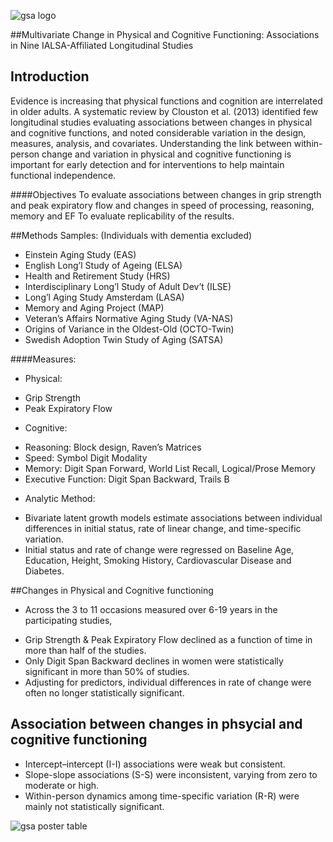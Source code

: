 ![gsa logo](../../master/libs/images/gsa_poster_logo.png)  

##Multivariate Change in Physical and Cognitive Functioning: Associations in Nine IALSA-Affiliated Longitudinal Studies


## Introduction
Evidence is increasing that physical functions and cognition are interrelated in older adults. 
A systematic review by Clouston et al. (2013) identified few longitudinal studies evaluating associations between changes in physical and cognitive functions, and noted considerable variation in the design, measures, analysis, and covariates. 
Understanding the link between within-person change and variation in physical and cognitive functioning is important for early detection and for interventions to help maintain functional independence.

####Objectives
To evaluate associations between changes in grip strength and peak expiratory flow and changes in speed of processing, reasoning, memory and EF
To evaluate replicability of the results.


##Methods
Samples:  (Individuals with dementia excluded)
- Einstein Aging Study (EAS)
- English Long’l Study of Ageing (ELSA)
- Health and Retirement Study (HRS)
- Interdisciplinary Long’l Study of Adult Dev’t (ILSE)
- Long’l Aging Study Amsterdam (LASA)
- Memory and Aging Project (MAP)
- Veteran’s Affairs Normative Aging Study (VA-NAS)
- Origins of Variance in the Oldest-Old (OCTO-Twin)
- Swedish Adoption Twin Study of Aging (SATSA)

####Measures:   
* Physical:
 - Grip Strength 
 - Peak Expiratory Flow 

* Cognitive: 
 - Reasoning: Block design, Raven’s Matrices
 - Speed: Symbol Digit Modality
 - Memory: Digit Span Forward, World List Recall, Logical/Prose Memory
 - Executive Function: Digit Span Backward, Trails B

* Analytic Method:  
 - Bivariate latent growth models estimate associations between individual differences in initial status, rate of linear change, and time-specific variation.
 - Initial status and rate of change were regressed on Baseline Age, Education, Height, Smoking History, Cardiovascular Disease and Diabetes. 


##Changes in Physical and Cognitive functioning   
* Across the 3 to 11 occasions measured over 6-19 years in the participating studies,   
 - Grip Strength & Peak Expiratory Flow declined as a function of time in more than half of the studies.  
 - Only Digit Span Backward declines in women were statistically significant in more than 50% of studies.  
 - Adjusting for predictors, individual differences in rate of change were often no longer statistically significant.  

## Association between changes in phsycial and cognitive functioning  
* Intercept–intercept (I-I) associations were weak but consistent. 
* Slope-slope associations (S-S) were inconsistent, varying from zero to moderate or high. 
* Within-person dynamics among time-specific variation (R-R) were mainly not statistically significant. 

![gsa poster table](../../master/projects/physical-cognitive/images/gsa_poster_table.png)
